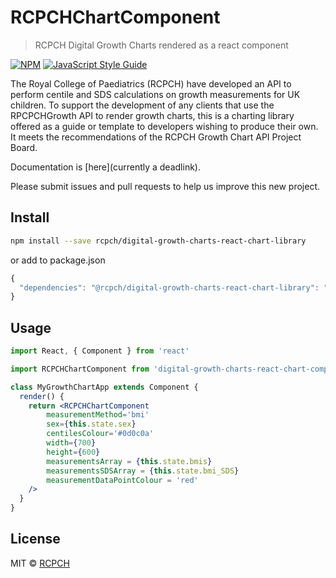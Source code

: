 # RCPCHChartComponent

> RCPCH Digital Growth Charts rendered as a react component

[![NPM](https://img.shields.io/npm/v/digital-growth-charts-react-chart-component.svg)](https://github.com/rcpch/digital-growth-charts-react-chart-library) [![JavaScript Style Guide](https://img.shields.io/badge/code_style-standard-brightgreen.svg)](https://standardjs.com)

The Royal College of Paediatrics (RCPCH) have developed an API to perform centile and SDS calculations on growth measurements for UK children. To support the development of any clients that use the RPCPCHGrowth API to render growth charts, this is a charting library offered as a guide or template to developers wishing to produce their own. It meets the recommendations of the RCPCH Growth Chart API Project Board. 

Documentation is [here](currently a deadlink).

Please submit issues and pull requests to help us improve this new project.

## Install

```bash
npm install --save rcpch/digital-growth-charts-react-chart-library
```

or add to package.json

```jsx
{
  "dependencies": "@rcpch/digital-growth-charts-react-chart-library": "git+https://github.com/rcpch/digital-growth-charts-react-chart-library.git",
}

```

## Usage

```jsx
import React, { Component } from 'react'

import RCPCHChartComponent from 'digital-growth-charts-react-chart-component'

class MyGrowthChartApp extends Component {
  render() {
    return <RCPCHChartComponent 
        measurementMethod='bmi' 
        sex={this.state.sex} 
        centilesColour='#0d0c0a' 
        width={700} 
        height={600}
        measurementsArray = {this.state.bmis}
        measurementsSDSArray = {this.state.bmi_SDS}
        measurementDataPointColour = 'red'
    />
  }
}
```


## License

MIT © [RCPCH](https://github.com/rcpch)
